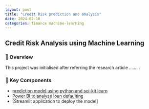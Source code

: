 ```yaml
---
layout: post
title: "Credit Risk prediction and analysis"
date: 2024-02-10
categories: finance machine-learning
---
```

## Credit Risk Analysis using Machine Learning

### 🚀 Overview  
This project was initialised after referring the research article ....... .

### 📌 Key Components
- [prediction model using python and sci-kit learn](https://github.com/SachiD123/MyPortfolio.github.io/blob/main/Projects/CreditRiskPrediction1.1.ipynb)
- [Power BI to analyse loan defaulting](https://app.powerbi.com/groups/b296f402-1b27-4f62-90bf-bb5e5dfd2725/reports/e920eb52-d029-4b0c-8487-663534970c14/14252e25d440b181ce3a?experience=power-bi)
- [Streamlit application to deploy the model]


